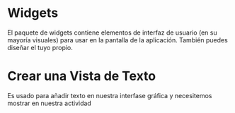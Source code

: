# Widgets

El paquete de widgets contiene elementos de interfaz de usuario (en su mayoría visuales) para usar en la pantalla de la aplicación. También puedes diseñar el tuyo propio.


# Crear una Vista de Texto <TextView>

Es usado para añadir texto en nuestra interfase gráfica y necesitemos mostrar en nuestra actividad
